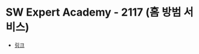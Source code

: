 # SW Expert Academy - 2117 (홈 방범 서비스)
- [링크](https://www.swexpertacademy.com/main/code/problem/problemDetail.do?contestProbId=AV5V61LqAf8DFAWu&)
